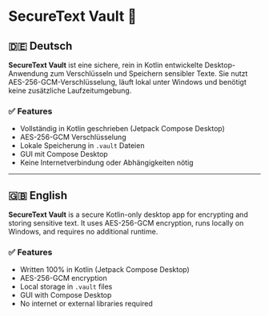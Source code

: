 # SecureText Vault 🔐

## 🇩🇪 Deutsch

**SecureText Vault** ist eine sichere, rein in Kotlin entwickelte Desktop-Anwendung zum Verschlüsseln und Speichern sensibler Texte. Sie nutzt AES-256-GCM-Verschlüsselung, läuft lokal unter Windows und benötigt keine zusätzliche Laufzeitumgebung.

### ✅ Features
- Vollständig in Kotlin geschrieben (Jetpack Compose Desktop)
- AES-256-GCM Verschlüsselung
- Lokale Speicherung in `.vault` Dateien
- GUI mit Compose Desktop
- Keine Internetverbindung oder Abhängigkeiten nötig

---

## 🇬🇧 English

**SecureText Vault** is a secure Kotlin-only desktop app for encrypting and storing sensitive text. It uses AES-256-GCM encryption, runs locally on Windows, and requires no additional runtime.

### ✅ Features
- Written 100% in Kotlin (Jetpack Compose Desktop)
- AES-256-GCM encryption
- Local storage in `.vault` files
- GUI with Compose Desktop
- No internet or external libraries required
